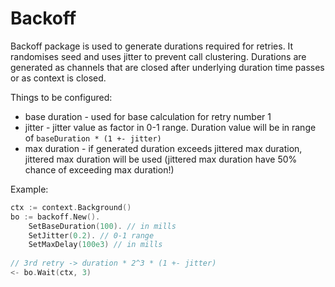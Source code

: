 # Backoff
Backoff package is used to generate durations required for retries.
It randomises seed and uses jitter to prevent call clustering.
Durations are generated as channels that are closed after underlying
duration time passes or as context is closed.

Things to be configured:
- base duration - used for base calculation for retry number 1
- jitter - jitter value as factor in 0-1 range. Duration value
will be in range of `baseDuration * (1 +- jitter)`
- max duration - if generated duration exceeds jittered max duration,
jittered max duration will be used (jittered max duration have 50%
chance of exceeding max duration!) 

Example:
```go
ctx := context.Background()
bo := backoff.New().
    SetBaseDuration(100). // in mills
    SetJitter(0.2). // 0-1 range
    SetMaxDelay(100e3) // in mills
    
// 3rd retry -> duration * 2^3 * (1 +- jitter)
<- bo.Wait(ctx, 3) 
```